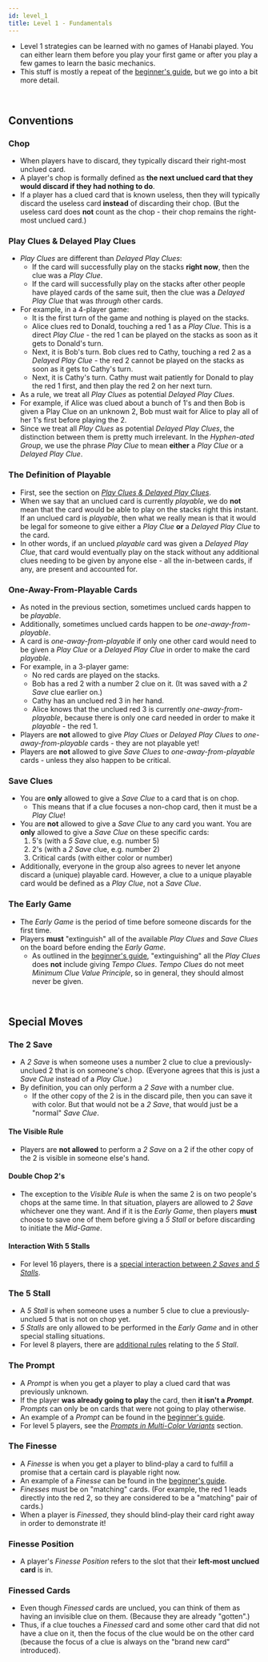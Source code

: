 ```yaml
---
id: level_1
title: Level 1 - Fundamentals
---
```


- Level 1 strategies can be learned with no games of Hanabi played. You can either learn them before you play your first game or after you play a few games to learn the basic mechanics.
- This stuff is mostly a repeat of the [beginner's guide](beginner.md), but we go into a bit more detail.

<br />

## Conventions

### Chop

- When players have to discard, they typically discard their right-most unclued card.
- A player's chop is formally defined as **the next unclued card that they would discard if they had nothing to do**.
- If a player has a clued card that is known useless, then they will typically discard the useless card **instead** of discarding their chop. (But the useless card does **not** count as the chop - their chop remains the right-most unclued card.)

### Play Clues & Delayed Play Clues

- *Play Clues* are different than *Delayed Play Clues*:
  - If the card will successfully play on the stacks **right now**, then the clue was a *Play Clue*.
  - If the card will successfully play on the stacks after other people have played cards of the same suit, then the clue was a *Delayed Play Clue* that was *through* other cards.
- For example, in a 4-player game:
  - It is the first turn of the game and nothing is played on the stacks.
  - Alice clues red to Donald, touching a red 1 as a *Play Clue*. This is a direct *Play Clue* - the red 1 can be played on the stacks as soon as it gets to Donald's turn.
  - Next, it is Bob's turn. Bob clues red to Cathy, touching a red 2 as a *Delayed Play Clue* - the red 2 cannot be played on the stacks as soon as it gets to Cathy's turn.
  - Next, it is Cathy's turn. Cathy must wait patiently for Donald to play the red 1 first, and then play the red 2 on her next turn.
- As a rule, we treat all *Play Clues* as potential *Delayed Play Clues*.
- For example, if Alice was clued about a bunch of 1's and then Bob is given a Play Clue on an unknown 2, Bob must wait for Alice to play all of her 1's first before playing the 2.
- Since we treat all *Play Clues* as potential *Delayed Play Clues*, the distinction between them is pretty much irrelevant. In the *Hyphen-ated Group*, we use the phrase *Play Clue* to mean **either** a *Play Clue* or a *Delayed Play Clue*.

### The Definition of Playable

- First, see the section on *[Play Clues & Delayed Play Clues](#play-clues--delayed-play-clues)*.
- When we say that an unclued card is currently *playable*, we do **not** mean that the card would be able to play on the stacks right this instant. If an unclued card is *playable*, then what we really mean is that it would be legal for someone to give either a *Play Clue* **or** a *Delayed Play Clue* to the card.
- In other words, if an unclued *playable* card was given a *Delayed Play Clue*, that card would eventually play on the stack without any additional clues needing to be given by anyone else - all the in-between cards, if any, are present and accounted for.

### One-Away-From-Playable Cards

- As noted in the previous section, sometimes unclued cards happen to be *playable*.
- Additionally, sometimes unclued cards happen to be *one-away-from-playable*.
- A card is *one-away-from-playable* if only one other card would need to be given a *Play Clue* or a *Delayed Play Clue* in order to make the card *playable*.
- For example, in a 3-player game:
  - No red cards are played on the stacks.
  - Bob has a red 2 with a number 2 clue on it. (It was saved with a *2 Save* clue earlier on.)
  - Cathy has an unclued red 3 in her hand.
  - Alice knows that the unclued red 3 is currently *one-away-from-playable*, because there is only one card needed in order to make it *playable* - the red 1.
- Players are **not** allowed to give *Play Clues* or *Delayed Play Clues* to *one-away-from-playable* cards - they are not playable yet!
- Players are **not** allowed to give *Save Clues* to *one-away-from-playable* cards - unless they also happen to be critical.

### Save Clues

- You are **only** allowed to give a *Save Clue* to a card that is on chop.
  - This means that if a clue focuses a non-chop card, then it must be a *Play Clue*!
- You are **not** allowed to give a *Save Clue* to any card you want. You are **only** allowed to give a *Save Clue* on these specific cards:
  1. 5's (with a *5 Save* clue, e.g. number 5)
  2. 2's (with a *2 Save* clue, e.g. number 2)
  3. Critical cards (with either color or number)
- Additionally, everyone in the group also agrees to never let anyone discard a (unique) playable card. However, a clue to a unique playable card would be defined as a *Play Clue*, not a *Save Clue*.

### The Early Game

- The *Early Game* is the period of time before someone discards for the first time.
- Players **must** "extinguish" all of the available *Play Clues* and *Save Clues* on the board before ending the *Early Game*.
  - As outlined in the [beginner's guide](beginner.md#3---minimum-clue-value-principle-and-tempo-clues), "extinguishing" all the *Play Clues* does **not** include giving *Tempo Clues*. *Tempo Clues* do not meet *Minimum Clue Value Principle*, so in general, they should almost never be given.

<br />

## Special Moves

### The 2 Save

- A *2 Save* is when someone uses a number 2 clue to clue a previously-unclued 2 that is on someone's chop. (Everyone agrees that this is just a *Save Clue* instead of a *Play Clue*.)
- By definition, you can only perform a *2 Save* with a number clue.
  - If the other copy of the 2 is in the discard pile, then you can save it with color. But that would not be a *2 Save*, that would just be a "normal" *Save Clue*.

#### The Visible Rule

- Players are **not allowed** to perform a *2 Save* on a 2 if the other copy of the 2 is visible in someone else's hand.

#### Double Chop 2's

- The exception to the *Visible Rule* is when the same 2 is on two people's chops at the same time. In that situation, players are allowed to *2 Save* whichever one they want. And if it is the *Early Game*, then players **must** choose to save one of them before giving a *5 Stall* or before discarding to initiate the *Mid-Game*.

#### Interaction With 5 Stalls

- For level 16 players, there is a [special interaction between *2 Saves* and *5 Stalls*](level_16.md#interaction-between-2-saves-and-5-stalls).

### The 5 Stall

- A *5 Stall* is when someone uses a number 5 clue to clue a previously-unclued 5 that is not on chop yet.
- *5 Stalls* are only allowed to be performed in the *Early Game* and in other special stalling situations.
- For level 8 players, there are [additional rules](level_8#the-early-game-intermediate-section) relating to the *5 Stall*.

### The Prompt

- A *Prompt* is when you get a player to play a clued card that was previously unknown.
- If the player **was already going to play** the card, then **it isn't a *Prompt***. *Prompts* can only be on cards that were not going to play otherwise.
- An example of a *Prompt* can be found in the [beginner's guide](beginner.md#the-prompt).
- For level 5 players, see the *[Prompts in Multi-Color Variants](level_5.md#prompts-in-multi-color-variants)* section.

### The Finesse

- A *Finesse* is when you get a player to blind-play a card to fulfill a promise that a certain card is playable right now.
- An example of a *Finesse* can be found in the [beginner's guide](beginner.md#the-finesse).
- *Finesses* must be on "matching" cards. (For example, the red 1 leads directly into the red 2, so they are considered to be a "matching" pair of cards.)
- When a player is *Finessed*, they should blind-play their card right away in order to demonstrate it!

### Finesse Position

- A player's *Finesse Position* refers to the slot that their **left-most unclued card** is in.

### Finessed Cards

- Even though *Finessed* cards are unclued, you can think of them as having an invisible clue on them. (Because they are already "gotten".)
- Thus, if a clue touches a *Finessed* card and some other card that did not have a clue on it, then the focus of the clue would be on the other card (because the focus of a clue is always on the "brand new card" introduced).
